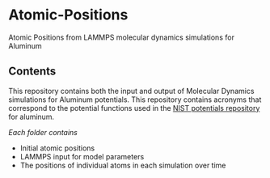 Atomic-Positions
================

Atomic Positions from LAMMPS molecular dynamics simulations for Aluminum

## Contents

This repository contains both the input and output of Molecular Dynamics simulations for Aluminum potentials.  This repository contains acronyms that correspond to the potential functions used in the [NIST potentials repository](www.ctcms.nist.gov/potentials/Al.html) for aluminum.

*Each folder contains*

* Initial atomic positions
* LAMMPS input for model parameters
* The positions of individual atoms in each simulation over time
